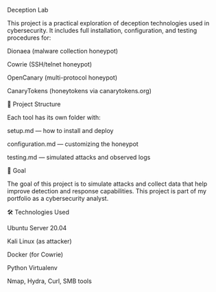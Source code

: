 Deception Lab

This project is a practical exploration of deception technologies used in cybersecurity. It includes full installation, configuration, and testing procedures for:

Dionaea (malware collection honeypot)

Cowrie (SSH/telnet honeypot)

OpenCanary (multi-protocol honeypot)

CanaryTokens (honeytokens via canarytokens.org)

📁 Project Structure

Each tool has its own folder with:

setup.md — how to install and deploy

configuration.md — customizing the honeypot

testing.md — simulated attacks and observed logs

🎯 Goal

The goal of this project is to simulate attacks and collect data that help improve detection and response capabilities. This project is part of my portfolio as a cybersecurity analyst.

🛠 Technologies Used

Ubuntu Server 20.04

Kali Linux (as attacker)

Docker (for Cowrie)

Python Virtualenv

Nmap, Hydra, Curl, SMB tools

